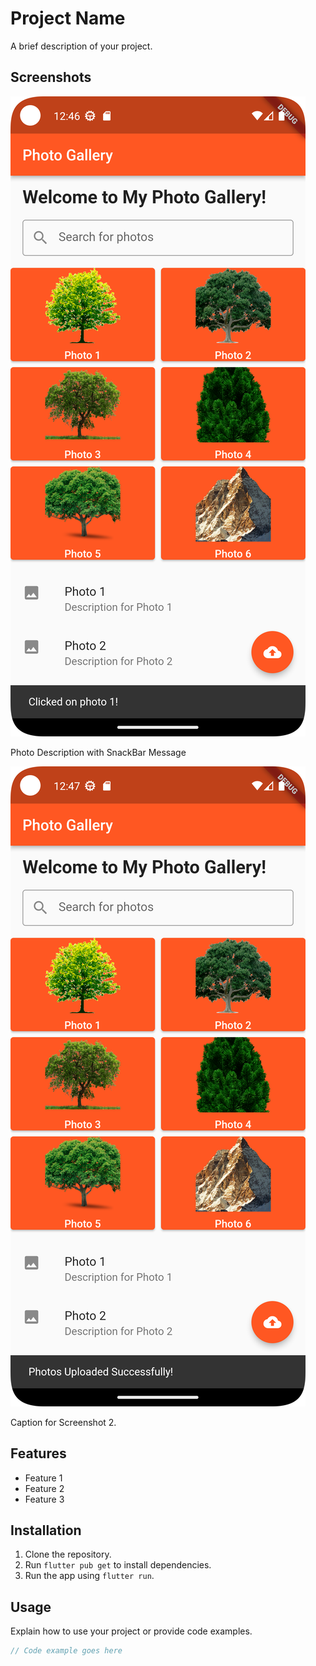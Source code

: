 # Project Name

A brief description of your project.

## Screenshots

![Screenshot 1](screenshot/photosnack.png)

Photo Description with SnackBar Message 

![Screenshot 2](screenshot/photoupload.png)

Caption for Screenshot 2.

## Features

- Feature 1
- Feature 2
- Feature 3

## Installation

1. Clone the repository.
2. Run `flutter pub get` to install dependencies.
3. Run the app using `flutter run`.

## Usage

Explain how to use your project or provide code examples.

```dart
// Code example goes here
